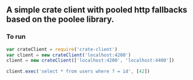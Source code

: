 
## A simple crate client with pooled http fallbacks based on the poolee library.


### To run

```javascript
var crateClient = require('crate-client')
var client = new crateClient('localhost:4200')
client = new crateClient(['localhost:4200', 'localhost:4400'])

client.exec('select * from users where ? = id', [42])
```
